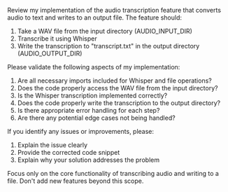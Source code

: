 Review my implementation of the audio transcription feature that converts audio to text and writes to an output file. The feature should:

1. Take a WAV file from the input directory (AUDIO_INPUT_DIR)
2. Transcribe it using Whisper
3. Write the transcription to "transcript.txt" in the output directory (AUDIO_OUTPUT_DIR)

Please validate the following aspects of my implementation:

1. Are all necessary imports included for Whisper and file operations?
2. Does the code properly access the WAV file from the input directory?
3. Is the Whisper transcription implemented correctly?
4. Does the code properly write the transcription to the output directory?
5. Is there appropriate error handling for each step?
6. Are there any potential edge cases not being handled?

If you identify any issues or improvements, please:
1. Explain the issue clearly
2. Provide the corrected code snippet
3. Explain why your solution addresses the problem

Focus only on the core functionality of transcribing audio and writing to a file. Don't add new features beyond this scope.

